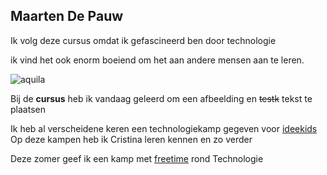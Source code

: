 ## Maarten De Pauw
Ik volg deze cursus omdat ik gefascineerd ben door technologie

ik vind het ook enorm boeiend om het aan andere mensen aan te leren.

![aquila](https://github.com/Maarzor/MaartenDePauw/blob/master/aquila.png)

Bij de **cursus** heb ik vandaag geleerd om een afbeelding en ~~testk~~ tekst te plaatsen

Ik heb al verscheidene keren een technologiekamp gegeven voor [ideekids](http://ideekids.be)
Op deze kampen heb ik Cristina leren kennen en zo verder 

Deze zomer geef ik een kamp met [freetime](http://freetime.be) rond Technologie

